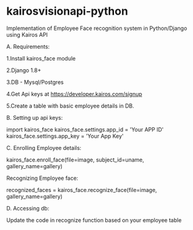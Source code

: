 # kairosvisionapi-python
Implementation of Employee Face recognition system in Python/Django using Kairos API

A. Requirements:

1.Install kairos_face module

2.Django 1.8+

3.DB - Mysql/Postgres

4.Get Api keys at https://developer.kairos.com/signup

5.Create a table with basic employee details in DB.

B. Setting up api keys:

import kairos_face
kairos_face.settings.app_id = 'Your APP ID'
kairos_face.settings.app_key = 'Your App Key'


C. Enrolling Employee details:

kairos_face.enroll_face(file=image, subject_id=uname, gallery_name=gallery)

Recognizing Employee face:

recognized_faces = kairos_face.recognize_face(file=image, gallery_name=gallery)

D. Accessing db:

Update the code in recognize function based on your employee table
